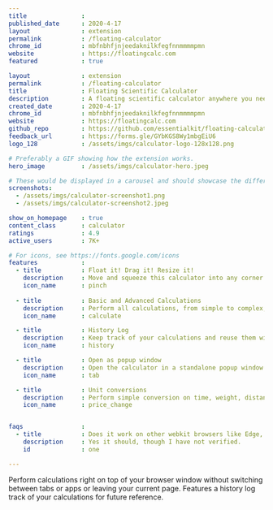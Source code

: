 ```yaml
---
title               : 
published_date      : 2020-4-17
layout              : extension
permalink           : /floating-calculator
chrome_id           : mbfnbhfjnjeedaknilkfegfnnmmmmpmn
website             : https://floatingcalc.com
featured            : true

layout              : extension
permalink           : /floating-calculator
title               : Floating Scientific Calculator
description         : A floating scientific calculator anywhere you need it
created_date        : 2020-4-17
chrome_id           : mbfnbhfjnjeedaknilkfegfnnmmmmpmn
website             : https://floatingcalc.com
github_repo         : https://github.com/essentialkit/floating-calculator
feedback_url        : https://forms.gle/GYbKGS8Wy1mbgEiU6
logo_128            : /assets/imgs/calculator-logo-128x128.png

# Preferably a GIF showing how the extension works.
hero_image          : /assets/imgs/calculator-hero.jpeg

# These would be displayed in a carousel and should showcase the different UIs of the extension.
screenshots:
  - /assets/imgs/calculator-screenshot1.png
  - /assets/imgs/calculator-screenshot2.jpeg

show_on_homepage    : true
content_class       : calculator
ratings             : 4.9
active_users        : 7K+

# For icons, see https://fonts.google.com/icons
features            :
  - title           : Float it! Drag it! Resize it!
    description     : Move and squeeze this calculator into any corner of the page for convenient access.
    icon_name       : pinch
    
  - title           : Basic and Advanced Calculations
    description     : Perform all calculations, from simple to complex, with ease and accuracy..
    icon_name       : calculate

  - title           : History Log
    description     : Keep track of your calculations and reuse them with one click.
    icon_name       : history

  - title           : Open as popup window
    description     : Open the calculator in a standalone popup window or new tab when page-insertion is not possible.
    icon_name       : tab

  - title           : Unit conversions
    description     : Perform simple conversion on time, weight, distance etc by typing it, as in 100lbs to kg. 
    icon_name       : price_change


faqs                :
  - title           : Does it work on other webkit browsers like Edge, Opera, Brave?
    description     : Yes it should, though I have not verified.
    id              : one

---
```


Perform calculations right on top of your browser window without switching between tabs or apps or leaving your current page. Features a history log track of your calculations for future reference.